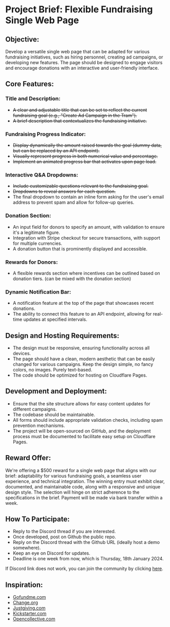 # Project Brief: Flexible Fundraising Single Web Page

## Objective:

Develop a versatile single web page that can be adapted for various fundraising initiatives, such as hiring personnel, creating ad campaigns, or developing new features. The page should be designed to engage visitors and encourage donations with an interactive and user-friendly interface.

## Core Features:

### Title and Description:

- ~~A clear and adjustable title that can be set to reflect the current fundraising goal (e.g., "Create Ad Campaign in the Tram").~~
- ~~A brief description that contextualizes the fundraising initiative.~~

### Fundraising Progress Indicator:

- ~~Display dynamically the amount raised towards the goal (dummy data, but can be replaced by an API endpoint).~~
- ~~Visually represent progress in both numerical value and percentage.~~
- ~~Implement an animated progress bar that activates upon page load.~~

### Interactive Q&A Dropdowns:

- ~~Include customizable questions relevant to the fundraising goal.~~
- ~~Dropdowns to reveal answers for each question.~~
- The final dropdown to contain an inline form asking for the user's email address to prevent spam and allow for follow-up queries.

### Donation Section:

- An input field for donors to specify an amount, with validation to ensure it's a legitimate figure.
- Integration with Stripe checkout for secure transactions, with support for multiple currencies.
- A donation button that is prominently displayed and accessible.

### Rewards for Donors:

- A flexible rewards section where incentives can be outlined based on donation tiers. (can be mixed with the donation section)

### Dynamic Notification Bar:

- A notification feature at the top of the page that showcases recent donations.
- The ability to connect this feature to an API endpoint, allowing for real-time updates at specified intervals.

## Design and Hosting Requirements:

- The design must be responsive, ensuring functionality across all devices.
- The page should have a clean, modern aesthetic that can be easily changed for various campaigns. Keep the design simple, no fancy colors, no images. Purely text-based.
- The code should be optimized for hosting on Cloudflare Pages.

## Development and Deployment:

- Ensure that the site structure allows for easy content updates for different campaigns.
- The codebase should be maintainable.
- All forms should include appropriate validation checks, including spam prevention mechanisms.
- The project will be open-sourced on GitHub, and the deployment process must be documented to facilitate easy setup on Cloudflare Pages.

## Reward Offer:

We're offering a $500 reward for a single web page that aligns with our brief: adaptability for various fundraising goals, a seamless user experience, and technical integration. The winning entry must exhibit clear, documented, and maintainable code, along with a responsive and unique design style. The selection will hinge on strict adherence to the specifications in the brief. Payment will be made via bank transfer within a week.

## How To Participate:

- Reply to the Discord thread if you are interested.
- Once developed, post on Github the public repo.
- Reply on the Discord thread with the Github URL (ideally host a demo somewhere).
- Keep an eye on Discord for updates.
- Deadline is one week from now, which is Thursday, 18th January 2024.

If Discord link does not work, you can join the community by clicking [here](https://discord.gg/rxE5BBMSrZ).

## Inspiration:

- [Gofundme.com](https://www.gofundme.com)
- [Change.org](https://www.change.org)
- [Justgiving.com](https://www.justgiving.com)
- [Kickstarter.com](https://www.kickstarter.com)
- [Opencollective.com](https://www.opencollective.com)
